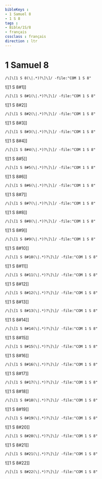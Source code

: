 ```yaml
---
bibleKeys : 
- 1 Samuel 8
- 1 S 8
tags : 
- Bible/1S/8
- français
cssclass : français
direction : ltr
---
```


# 1 Samuel 8

```query
/\[\[1 S 8(\|.*)?\]\]/ -file:"COM 1 S 8"
```



![[1 S 8#1]]

```query
/\[\[1 S 8#1(\|.*)?\]\]/ -file:"COM 1 S 8"
```

![[1 S 8#2]]

```query
/\[\[1 S 8#2(\|.*)?\]\]/ -file:"COM 1 S 8"
```

![[1 S 8#3]]

```query
/\[\[1 S 8#3(\|.*)?\]\]/ -file:"COM 1 S 8"
```

![[1 S 8#4]]

```query
/\[\[1 S 8#4(\|.*)?\]\]/ -file:"COM 1 S 8"
```

![[1 S 8#5]]

```query
/\[\[1 S 8#5(\|.*)?\]\]/ -file:"COM 1 S 8"
```

![[1 S 8#6]]

```query
/\[\[1 S 8#6(\|.*)?\]\]/ -file:"COM 1 S 8"
```

![[1 S 8#7]]

```query
/\[\[1 S 8#7(\|.*)?\]\]/ -file:"COM 1 S 8"
```

![[1 S 8#8]]

```query
/\[\[1 S 8#8(\|.*)?\]\]/ -file:"COM 1 S 8"
```

![[1 S 8#9]]

```query
/\[\[1 S 8#9(\|.*)?\]\]/ -file:"COM 1 S 8"
```

![[1 S 8#10]]

```query
/\[\[1 S 8#10(\|.*)?\]\]/ -file:"COM 1 S 8"
```

![[1 S 8#11]]

```query
/\[\[1 S 8#11(\|.*)?\]\]/ -file:"COM 1 S 8"
```

![[1 S 8#12]]

```query
/\[\[1 S 8#12(\|.*)?\]\]/ -file:"COM 1 S 8"
```

![[1 S 8#13]]

```query
/\[\[1 S 8#13(\|.*)?\]\]/ -file:"COM 1 S 8"
```

![[1 S 8#14]]

```query
/\[\[1 S 8#14(\|.*)?\]\]/ -file:"COM 1 S 8"
```

![[1 S 8#15]]

```query
/\[\[1 S 8#15(\|.*)?\]\]/ -file:"COM 1 S 8"
```

![[1 S 8#16]]

```query
/\[\[1 S 8#16(\|.*)?\]\]/ -file:"COM 1 S 8"
```

![[1 S 8#17]]

```query
/\[\[1 S 8#17(\|.*)?\]\]/ -file:"COM 1 S 8"
```

![[1 S 8#18]]

```query
/\[\[1 S 8#18(\|.*)?\]\]/ -file:"COM 1 S 8"
```

![[1 S 8#19]]

```query
/\[\[1 S 8#19(\|.*)?\]\]/ -file:"COM 1 S 8"
```

![[1 S 8#20]]

```query
/\[\[1 S 8#20(\|.*)?\]\]/ -file:"COM 1 S 8"
```

![[1 S 8#21]]

```query
/\[\[1 S 8#21(\|.*)?\]\]/ -file:"COM 1 S 8"
```

![[1 S 8#22]]

```query
/\[\[1 S 8#22(\|.*)?\]\]/ -file:"COM 1 S 8"
```

